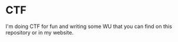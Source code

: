 # CTF
I'm doing CTF for fun and writing some WU that you can find on this repository or in my website. 
